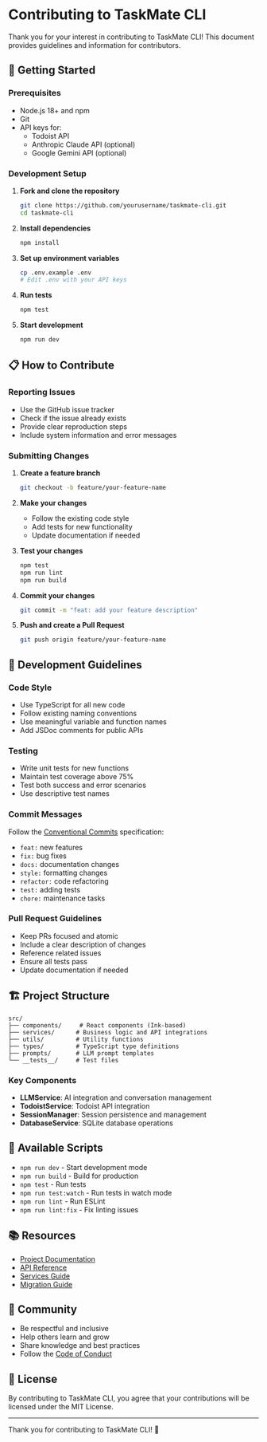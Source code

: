 # Contributing to TaskMate CLI

Thank you for your interest in contributing to TaskMate CLI! This document provides guidelines and information for contributors.

## 🚀 Getting Started

### Prerequisites

- Node.js 18+ and npm
- Git
- API keys for:
  - Todoist API
  - Anthropic Claude API (optional)
  - Google Gemini API (optional)

### Development Setup

1. **Fork and clone the repository**
   ```bash
   git clone https://github.com/yourusername/taskmate-cli.git
   cd taskmate-cli
   ```

2. **Install dependencies**
   ```bash
   npm install
   ```

3. **Set up environment variables**
   ```bash
   cp .env.example .env
   # Edit .env with your API keys
   ```

4. **Run tests**
   ```bash
   npm test
   ```

5. **Start development**
   ```bash
   npm run dev
   ```

## 📋 How to Contribute

### Reporting Issues

- Use the GitHub issue tracker
- Check if the issue already exists
- Provide clear reproduction steps
- Include system information and error messages

### Submitting Changes

1. **Create a feature branch**
   ```bash
   git checkout -b feature/your-feature-name
   ```

2. **Make your changes**
   - Follow the existing code style
   - Add tests for new functionality
   - Update documentation if needed

3. **Test your changes**
   ```bash
   npm test
   npm run lint
   npm run build
   ```

4. **Commit your changes**
   ```bash
   git commit -m "feat: add your feature description"
   ```

5. **Push and create a Pull Request**
   ```bash
   git push origin feature/your-feature-name
   ```

## 🎯 Development Guidelines

### Code Style

- Use TypeScript for all new code
- Follow existing naming conventions
- Use meaningful variable and function names
- Add JSDoc comments for public APIs

### Testing

- Write unit tests for new functions
- Maintain test coverage above 75%
- Test both success and error scenarios
- Use descriptive test names

### Commit Messages

Follow the [Conventional Commits](https://www.conventionalcommits.org/) specification:

- `feat:` new features
- `fix:` bug fixes
- `docs:` documentation changes
- `style:` formatting changes
- `refactor:` code refactoring
- `test:` adding tests
- `chore:` maintenance tasks

### Pull Request Guidelines

- Keep PRs focused and atomic
- Include a clear description of changes
- Reference related issues
- Ensure all tests pass
- Update documentation if needed

## 🏗️ Project Structure

```
src/
├── components/     # React components (Ink-based)
├── services/      # Business logic and API integrations
├── utils/         # Utility functions
├── types/         # TypeScript type definitions
├── prompts/       # LLM prompt templates
└── __tests__/     # Test files
```

### Key Components

- **LLMService**: AI integration and conversation management
- **TodoistService**: Todoist API integration
- **SessionManager**: Session persistence and management
- **DatabaseService**: SQLite database operations

## 🔧 Available Scripts

- `npm run dev` - Start development mode
- `npm run build` - Build for production
- `npm test` - Run tests
- `npm run test:watch` - Run tests in watch mode
- `npm run lint` - Run ESLint
- `npm run lint:fix` - Fix linting issues

## 📚 Resources

- [Project Documentation](./README.md)
- [API Reference](./API_REFERENCE.md)
- [Services Guide](./SERVICES_GUIDE.md)
- [Migration Guide](./MIGRATION.md)

## 🤝 Community

- Be respectful and inclusive
- Help others learn and grow
- Share knowledge and best practices
- Follow the [Code of Conduct](./CODE_OF_CONDUCT.md)

## 📄 License

By contributing to TaskMate CLI, you agree that your contributions will be licensed under the MIT License.

---

Thank you for contributing to TaskMate CLI! 🎉